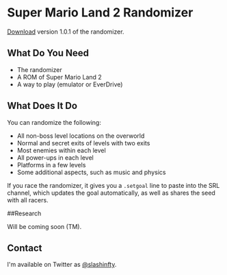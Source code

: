 # Super Mario Land 2 Randomizer

[Download](../blob/master/dist/sml2randomizer.jar) version 1.0.1 of the randomizer.

## What Do You Need

* The randomizer
* A ROM of Super Mario Land 2
* A way to play (emulator or EverDrive)

## What Does It Do

You can randomize the following:

* All non-boss level locations on the overworld
* Normal and secret exits of levels with two exits
* Most enemies within each level
* All power-ups in each level
* Platforms in a few levels
* Some additional aspects, such as music and physics

If you race the randomizer, it gives you a `.setgoal` line to paste into the SRL channel, which updates the goal automatically, as well as shares the seed with all racers.

##Research

Will be coming soon (TM).

## Contact

I'm available on Twitter as [@slashinfty](https://twitter.com/slashinfty).
